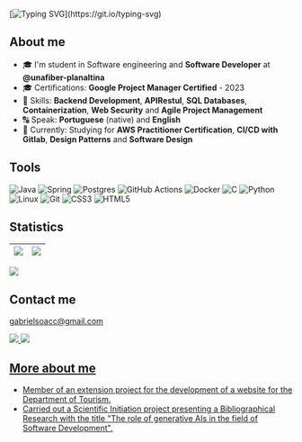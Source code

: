 
[![Typing SVG](https://readme-typing-svg.herokuapp.com?font=Doto&size=35&pause=1000&color=00F1F7&width=1000&height=100&lines=I'm+student+in+Software+engineering;Google+Project+Manager+Certified+2023;Studying+for+AWS+Practitioner+Certification;Focus+on+Backend+and+DevOps!)](https://git.io/typing-svg)

## About me ##

- 🎓 I'm student in Software engineering and **Software Developer** at **@unafiber-planaltina**
- 🎓 Certifications: **Google Project Manager Certified** - 2023 
- 🥷 Skills: **Backend Development**, **APIRestul**, **SQL Databases**, **Containerization**, **Web Security** and **Agile Project Management** 
- 🔠 Speak: **Portuguese** (native) and **English**
- 🤔 Currently: Studying for **AWS Practitioner Certification**, **CI/CD with Gitlab**, **Design Patterns** and **Software Design**

## Tools ##
![Java](https://img.shields.io/badge/java-%23ED8B00.svg?style=for-the-badge&logo=openjdk&logoColor=white)
![Spring](https://img.shields.io/badge/spring-%236DB33F.svg?style=for-the-badge&logo=spring&logoColor=white)
![Postgres](https://img.shields.io/badge/postgres-%23316192.svg?style=for-the-badge&logo=postgresql&logoColor=white)
![GitHub Actions](https://img.shields.io/badge/github%20actions-%232671E5.svg?style=for-the-badge&logo=githubactions&logoColor=white)
![Docker](https://img.shields.io/badge/docker-%230db7ed.svg?style=for-the-badge&logo=docker&logoColor=white)
![C](https://img.shields.io/badge/C-00599C?style=for-the-badge&logo=c&logoColor=white)
![Python](https://img.shields.io/badge/python-3670A0?style=for-the-badge&logo=python&logoColor=ffdd54)
![Linux](https://img.shields.io/badge/Linux-FCC624?style=for-the-badge&logo=linux&logoColor=black)
![Git](https://img.shields.io/badge/GIT-E44C30?style=for-the-badge&logo=git&logoColor=white)
![CSS3](https://img.shields.io/badge/CSS3-1572B6?style=for-the-badge&logo=css3&logoColor=white)
![HTML5](https://img.shields.io/badge/HTML5-E34F26?style=for-the-badge&logo=html5&logoColor=white)

## Statistics

| ![](http://github-profile-summary-cards.vercel.app/api/cards/stats?username=Gabrielsoac&theme=tokyonight) | ![](http://github-profile-summary-cards.vercel.app/api/cards/repos-per-language?username=Gabrielsoac&hide=Html&theme=tokyonight) |
| :-: | :-: |

![](http://github-profile-summary-cards.vercel.app/api/cards/profile-details?username=Gabrielsoac&theme=tokyonight)

## Contact me ##
gabrielsoacc@gmail.com
   
  <a href="https://www.linkedin.com/in/gabrielsoacc/"><img src="https://img.shields.io/badge/LinkedIn-0077B5?style=for-the-badge&logo=linkedin&logoColor=white" target="_blank">
  <a href="(https://x.com/gabryelloww)"><img src="https://img.shields.io/badge/X-%23000000.svg?style=for-the-badge&logo=X&logoColor=white)" target="_blank">
    
## More about me ##

- Member of an extension project for the development of a website for the Department of Tourism.
- Carried out a Scientific Initiation project presenting a Bibliographical Research with the title "The role of generative AIs in the field of Software Development".
